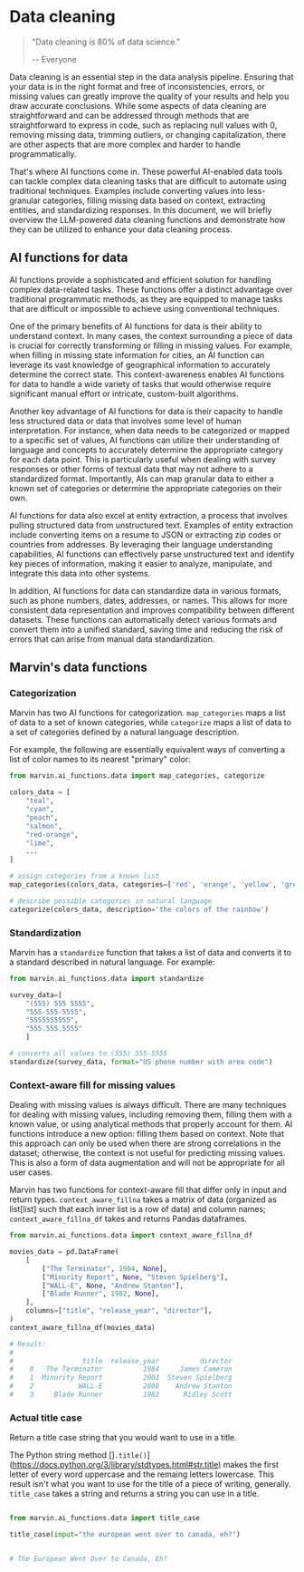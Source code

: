 # Data cleaning

> "Data cleaning is 80% of data science."
>
> -- Everyone

Data cleaning is an essential step in the data analysis pipeline. Ensuring that your data is in the right format and free of inconsistencies, errors, or missing values can greatly improve the quality of your results and help you draw accurate conclusions. While some aspects of data cleaning are straightforward and can be addressed through methods that are straightforward to express in code, such as replacing null values with 0, removing missing data, trimming outliers, or changing capitalization, there are other aspects that are more complex and harder to handle programmatically.

That's where AI functions come in. These powerful AI-enabled data tools can tackle complex data cleaning tasks that are difficult to automate using traditional techniques. Examples include converting values into less-granular categories, filling missing data based on context, extracting entities, and standardizing responses. In this document, we will briefly overview the LLM-powered data cleaning functions and demonstrate how they can be utilized to enhance your data cleaning process.

## AI functions for data

AI functions provide a sophisticated and efficient solution for handling complex data-related tasks. These functions offer a distinct advantage over traditional programmatic methods, as they are equipped to manage tasks that are difficult or impossible to achieve using conventional techniques.

One of the primary benefits of AI functions for data is their ability to understand context. In many cases, the context surrounding a piece of data is crucial for correctly transforming or filling in missing values. For example, when filling in missing state information for cities, an AI function can leverage its vast knowledge of geographical information to accurately determine the correct state. This context-awareness enables AI functions for data to handle a wide variety of tasks that would otherwise require significant manual effort or intricate, custom-built algorithms.

Another key advantage of AI functions for data is their capacity to handle less structured data or data that involves some level of human interpretation. For instance, when data needs to be categorized or mapped to a specific set of values, AI functions can utilize their understanding of language and concepts to accurately determine the appropriate category for each data point. This is particularly useful when dealing with survey responses or other forms of textual data that may not adhere to a standardized format. Importantly, AIs can map granular data to either a known set of categories or determine the appropriate categories on their own. 

AI functions for data also excel at entity extraction, a process that involves pulling structured data from unstructured text. Examples of entity extraction include converting items on a resume to JSON or extracting zip codes or countries from addresses. By leveraging their language understanding capabilities, AI functions can effectively parse unstructured text and identify key pieces of information, making it easier to analyze, manipulate, and integrate this data into other systems.

In addition, AI functions for data can standardize data in various formats, such as phone numbers, dates, addresses, or names. This allows for more consistent data representation and improves compatibility between different datasets. These functions can automatically detect various formats and convert them into a unified standard, saving time and reducing the risk of errors that can arise from manual data standardization.

## Marvin's data functions

### Categorization

Marvin has two AI functions for categorization. `map_categories` maps a list of data to a set of known categories, while `categorize` maps a list of data to a set of categories defined by a natural language description.

For example, the following are essentially equivalent ways of converting a list of color names to its nearest "primary" color:

```python
from marvin.ai_functions.data import map_categories, categorize

colors_data = [
    "teal", 
    "cyan",
    "peach",
    "salmon",
    "red-orange",
    "lime",
    ...
]

# assign categories from a known list
map_categories(colors_data, categories=['red', 'orange', 'yellow', 'green', 'blue', 'indigo', 'violet'])

# describe possible categories in natural language
categorize(colors_data, description='the colors of the rainbow')
```

### Standardization

Marvin has a `standardize` function that takes a list of data and converts it to a standard described in natural language. For example:

```python
from marvin.ai_functions.data import standardize

survey_data=[
    "(555) 555 5555", 
    "555-555-5555", 
    "5555555555", 
    "555.555.5555"
    ]

# converts all values to (555) 555-5555
standardize(survey_data, format="US phone number with area code")
```

### Context-aware fill for missing values

Dealing with missing values is always difficult. There are many techniques for dealing with missing values, including removing them, filling them with a known value, or using analytical methods that properly account for them. AI functions introduce a new option: filling them based on context. Note that this approach can only be used when there are strong correlations in the dataset; otherwise, the context is not useful for predicting missing values. This is also a form of data augmentation and will not be appropriate for all user cases.

Marvin has two functions for context-aware fill that differ only in input and return types. `context_aware_fillna` takes a matrix of data (organized as list[list] such that each inner list is a row of data) and column names; `context_aware_fillna_df` takes and returns Pandas dataframes.

```python
from marvin.ai_functions.data import context_aware_fillna_df

movies_data = pd.DataFrame(
    [
        ["The Terminator", 1984, None],
        ["Minority Report", None, "Steven Spielberg"],
        ["WALL-E", None, "Andrew Stanton"],
        ["Blade Runner", 1982, None],
    ],
    columns=["title", "release_year", "director"],
)
context_aware_fillna_df(movies_data)

# Result:
#
#                 title  release_year          director
#    0   The Terminator          1984     James Cameron
#    1  Minority Report          2002  Steven Spielberg
#    2           WALL-E          2008    Andrew Stanton
#    3     Blade Runner          1982      Ridley Scott
```

### Actual title case

Return a title case string that you would want to use in a title.

The Python string method []`.title()`](https://docs.python.org/3/library/stdtypes.html#str.title) makes the first letter of every word uppercase and the remaing letters lowercase. This result isn't what you want to use for the title of a piece of writing, generally. `title_case` takes a string and returns a string you can use in a title.

```python

from marvin.ai_functions.data import title_case

title_case(input="the european went over to canada, eh?")


# The European Went Over to Canada, Eh?
```

